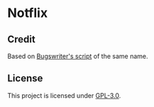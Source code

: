 # Notflix

## Credit
Based on [Bugswriter's script](https://github.com/Bugswriter/notflix) of the same name.

## License
This project is licensed under [GPL-3.0](https://raw.githubusercontent.com/Illumina/licenses/master/gpl-3.0.txt).
